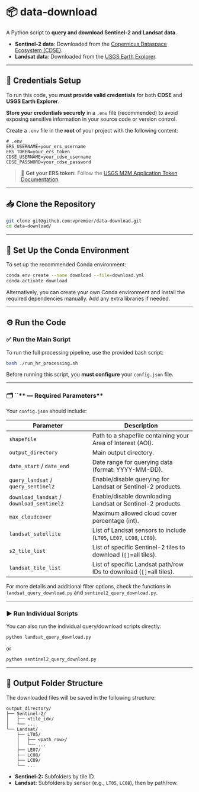 # 📦 **data-download**

A Python script to **query and download Sentinel-2 and Landsat data**.

- **Sentinel-2 data**: Downloaded from the [Copernicus Dataspace Ecosystem (CDSE)](https://dataspace.copernicus.eu/).
- **Landsat data**: Downloaded from the [USGS Earth Explorer](https://earthexplorer.usgs.gov/).

---

## 🔐 **Credentials Setup**

To run this code, you **must provide valid credentials** for both **CDSE** and **USGS Earth Explorer**.

**Store your credentials securely** in a `.env` file (recommended) to avoid exposing sensitive information in your source code or version control.

Create a `.env` file in the **root** of your project with the following content:

```env
# .env
ERS_USERNAME=your_ers_username
ERS_TOKEN=your_ers_token
CDSE_USERNAME=your_cdse_username
CDSE_PASSWORD=your_cdse_password
```

> 📌 **Get your ERS token:** Follow the [USGS M2M Application Token Documentation](https://www.usgs.gov/media/files/m2m-application-token-documentation).

---

## 📥 **Clone the Repository**

```bash
git clone git@github.com:vpremier/data-download.git
cd data-download/
```

---

## 🐍 **Set Up the Conda Environment**

To set up the recommended Conda environment:

```bash
conda env create --name download --file=download.yml
conda activate download
```

Alternatively, you can create your own Conda environment and install the required dependencies manually. Add any extra libraries if needed.

---

## ⚙️ **Run the Code**

### ✅ **Run the Main Script**

To run the full processing pipeline, use the provided bash script:

```bash
bash ./run_hr_processing.sh
```

Before running this script, you **must configure** your `config.json` file.

---

### 🗂️ ``** — Required Parameters**

Your `config.json` should include:


| Parameter            | Description                                                                 |
|----------------------|-----------------------------------------------------------------------------|
| `shapefile`          | Path to a shapefile containing your Area of Interest (AOI).                 |
| `output_directory`   | Main output directory.                                                      |
| `date_start` / `date_end` | Date range for querying data (format: YYYY-MM-DD).                   |
| `query_landsat` / `query_sentinel2` | Enable/disable querying for Landsat or Sentinel-2 products. |
| `download_landsat` / `download_sentinel2` | Enable/disable downloading Landsat or Sentinel-2 products. |
| `max_cloudcover`     | Maximum allowed cloud cover percentage (int).                                     |
| `landsat_satellite`  | List of Landsat sensors to include (`LT05`, `LE07`, `LC08`, `LC09`).        |
| `s2_tile_list`       | List of specific Sentinel-2 tiles to download (`[]`=all tiles).                    |
| `landsat_tile_list`  | List of specific Landsat path/row IDs to download (`[]`=all tiles).               |

For more details and additional filter options, check the functions in `landsat_query_download.py` and `sentinel2_query_download.py`.

---

### ▶️ **Run Individual Scripts**

You can also run the individual query/download scripts directly:

```bash
python landsat_query_download.py
```

or

```bash
python sentinel2_query_download.py
```

---

## 📂 **Output Folder Structure**

The downloaded files will be saved in the following structure:

```
output_directory/
├── Sentinel-2/
│   ├── <tile_id>/
│   └── ...
└── Landsat/
    ├── LT05/
    │   ├── <path_row>/
    │   └── ...
    ├── LE07/
    ├── LC08/
    ├── LC09/
    └── ...
```

- **Sentinel-2:** Subfolders by tile ID.
- **Landsat:** Subfolders by sensor (e.g., `LT05`, `LC08`), then by path/row.



